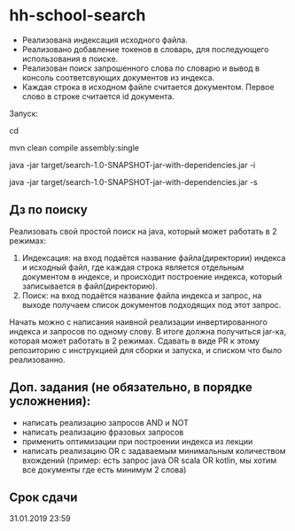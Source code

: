 # hh-school-search
* Реализована индексация исходного файла.
* Реализовано добавление токенов в словарь, для последующего использования в поиске.
* Реализован поиск запрошенного слова по словарю и вывод в консоль соответсвующих документов из индекса.
* Каждая строка в исходном файле считается документом.
Первое слово в строке считается id документа.

Запуск:

cd <path to project>

mvn clean compile assembly:single

java -jar target/search-1.0-SNAPSHOT-jar-with-dependencies.jar -i <path to index file> <path to file for indexing>

java -jar target/search-1.0-SNAPSHOT-jar-with-dependencies.jar -s <path to index file> <search request>
## Дз по поиску 

Реализовать свой простой поиск на java, который может работать в 2 режимах: 

1. Индексация: на вход подаётся название файла(директории) индекса и исходный файл, где каждая строка является отдельным документом в индексе, и происходит построение индекса, который записывается в файл(директорию). 
2. Поиск: на вход подаётся название файла индекса и запрос, на выходе получаем список документов подходящих под этот запрос.

Начать можно с написания наивной реализации инвертированного индекса и запросов по одному слову. В итоге должна получиться jar-ка, которая может работать в 2 режимах. Сдавать в виде PR к этому репозиторию с инструкцией для сборки и запуска, и списком что было реализованно. 

## Доп. задания (не обязательно, в порядке усложнения): 
* написать реализацию запросов AND и NOT
* написать реализацию фразовых запросов
* применить оптимизации при построении индекса из лекции
* написать реализацию OR с задаваемым минимальным количеством вхождений (пример: есть запрос java OR scala OR kotlin, мы хотим все документы где есть минимум 2 слова)

## Срок сдачи

31.01.2019 23:59
